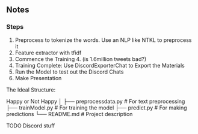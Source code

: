 ## Notes

### Steps
1. Preprocess to tokenize the words. Use an NLP like NTKL to preprocess it
2. Feature extractor with tfidf
3. Commence the Training
    4. (is 1.6million tweets bad?)
5. Training Complete: Use DiscordExporterChat to Export the Materials
6. Run the Model to test out the Discord Chats
7. Make Presentation

The Ideal Structure:

Happy or Not Happy
│
├── preprocessdata.py  # For text preprocessing
├── trainModel.py         # For training the model
├── predict.py             # For making predictions
└── README.md              # Project description


TODO Discord stuff